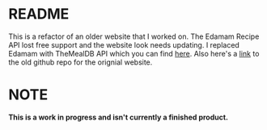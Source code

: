 # README

This is a refactor of an older website that I worked on. The Edamam Recipe API lost free support and the website look needs updating. 
I replaced Edamam with TheMealDB API which you can find [here](https://www.themealdb.com/api.php). Also here's a [link](https://github.com/dice43/internetCookbook) to the old github repo for the orignial website. 

# NOTE
**This is a work in progress and isn't currently a finished product.**
